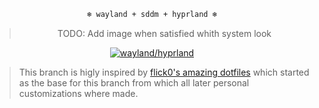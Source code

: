 <div align="center">

```ocaml
❄️ wayland + sddm + hyprland ❄️
```

> TODO: Add image when satisfied whith system look

[![wayland/hyprland](https://github.com/flick0/dotfiles/blob/aurora/assets/fetch.png?raw=true)]([https://github.com/zakuciael/dotfiles/tree/xorg/bspwm](https://github.com/zakuciael/dotfiles/tree/wayland/hyprland))

</div>

> This branch is higly inspired by [flick0's amazing dotfiles](https://github.com/flick0/dotfiles) which started as the base for this branch from which all later personal customizations where made.
